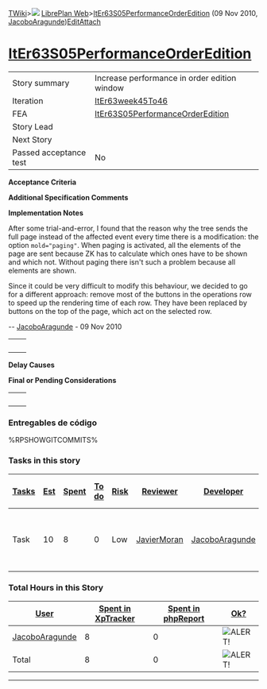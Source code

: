 [TWiki](Main_WebHome)&gt;![](/twiki/pub/TWiki/TWikiDocGraphics/web-bg-small.gif) [LibrePlan Web](LibrePlan_WebHome)&gt;[ItEr63S05PerformanceOrderEdition](LibrePlan_ItEr63S05PerformanceOrderEdition "Topic revision: 2 (09 Nov 2010 - 09:06:45)") (09 Nov 2010, [JacoboAragunde](Main_JacoboAragunde))[Edit](LibrePlan_ItEr63S05PerformanceOrderEdition?t=1520343636 "Edit this topic text")[Attach](/twiki/bin/attach/LibrePlan/ItEr63S05PerformanceOrderEdition "Attach an image or document to this topic")  

 [ItEr63S05PerformanceOrderEdition](LibrePlan_ItEr63S05PerformanceOrderEdition)
===============================================================================

|                        |                                                                                |
|------------------------|--------------------------------------------------------------------------------|
| Story summary          | Increase performance in order edition window                                   |
| Iteration              | [ItEr63week45To46](LibrePlan_ItEr63week45To46)                                 |
| FEA                    | [ItEr63S05PerformanceOrderEdition](LibrePlan_ItEr63S05PerformanceOrderEdition) |
| Story Lead             |                                                                                |
| Next Story             |                                                                                |
| Passed acceptance test | No                                                                             |

**Acceptance Criteria**

**Additional Specification Comments**

**Implementation Notes**

After some trial-and-error, I found that the reason why the tree sends the full page instead of the affected event every time there is a modification: the option `mold="paging"`. When paging is activated, all the elements of the page are sent because ZK has to calculate which ones have to be shown and which not. Without paging there isn't such a problem because all elements are shown.

Since it could be very difficult to modify this behaviour, we decided to go for a different approach: remove most of the buttons in the operations row to speed up the rendering time of each row. They have been replaced by buttons on the top of the page, which act on the selected row.

-- [JacoboAragunde](Main_JacoboAragunde) - 09 Nov 2010

|     |     |
|-----|-----|
|     |     |

**Delay Causes**

**Final or Pending Considerations**

|     |     |
|-----|-----|
|     |     |

###  Entregables de código

%RPSHOWGITCOMMITS%

###  Tasks in this story

| [Tasks](LibrePlan_ItEr63S05PerformanceOrderEdition?sortcol=0;table=2;up=0#sorted_table "Sort by this column") | [Est](LibrePlan_ItEr63S05PerformanceOrderEdition?sortcol=1;table=2;up=0#sorted_table "Sort by this column") | [Spent](LibrePlan_ItEr63S05PerformanceOrderEdition?sortcol=2;table=2;up=0#sorted_table "Sort by this column") | [To do](LibrePlan_ItEr63S05PerformanceOrderEdition?sortcol=3;table=2;up=0#sorted_table "Sort by this column") | [Risk](LibrePlan_ItEr63S05PerformanceOrderEdition?sortcol=4;table=2;up=0#sorted_table "Sort by this column") | [Reviewer](LibrePlan_ItEr63S05PerformanceOrderEdition?sortcol=5;table=2;up=0#sorted_table "Sort by this column") | [Developer](LibrePlan_ItEr63S05PerformanceOrderEdition?sortcol=6;table=2;up=0#sorted_table "Sort by this column") | [Task Name](LibrePlan_ItEr63S05PerformanceOrderEdition?sortcol=7;table=2;up=0#sorted_table "Sort by this column") | [Start Date](LibrePlan_ItEr63S05PerformanceOrderEdition?sortcol=8;table=2;up=0#sorted_table "Sort by this column") | [Est End Date](LibrePlan_ItEr63S05PerformanceOrderEdition?sortcol=9;table=2;up=0#sorted_table "Sort by this column") | [End Date](LibrePlan_ItEr63S05PerformanceOrderEdition?sortcol=10;table=2;up=0#sorted_table "Sort by this column") |
|---------------------------------------------------------------------------------------------------------------|-------------------------------------------------------------------------------------------------------------|---------------------------------------------------------------------------------------------------------------|---------------------------------------------------------------------------------------------------------------|--------------------------------------------------------------------------------------------------------------|------------------------------------------------------------------------------------------------------------------|-------------------------------------------------------------------------------------------------------------------|-------------------------------------------------------------------------------------------------------------------|--------------------------------------------------------------------------------------------------------------------|----------------------------------------------------------------------------------------------------------------------|-------------------------------------------------------------------------------------------------------------------|
| Task                                                                                                          | 10                                                                                                          | 8                                                                                                             | 0                                                                                                             | Low                                                                                                          | [JavierMoran](Main_JavierMoran)                                                                                  | [JacoboAragunde](Main_JacoboAragunde)                                                                             | [Rendering of large orders with the tree widget.](LibrePlan_AnA03S02PerformanceOrderEdition#TasK3)                |                                                                                                                    |                                                                                                                      |                                                                                                                   |

###  Total Hours in this Story

| [User](LibrePlan_ItEr63S05PerformanceOrderEdition?sortcol=0;table=3;up=0#sorted_table "Sort by this column") | [Spent in XpTracker](LibrePlan_ItEr63S05PerformanceOrderEdition?sortcol=1;table=3;up=0#sorted_table "Sort by this column") | [Spent in phpReport](LibrePlan_ItEr63S05PerformanceOrderEdition?sortcol=2;table=3;up=0#sorted_table "Sort by this column") | [Ok?](LibrePlan_ItEr63S05PerformanceOrderEdition?sortcol=3;table=3;up=0#sorted_table "Sort by this column") |
|--------------------------------------------------------------------------------------------------------------|----------------------------------------------------------------------------------------------------------------------------|----------------------------------------------------------------------------------------------------------------------------|-------------------------------------------------------------------------------------------------------------|
| [JacoboAragunde](Main_JacoboAragunde)                                                                        | 8                                                                                                                          | 0                                                                                                                          | ![ALERT!](/twiki/pub/TWiki/TWikiDocGraphics/warning.gif "ALERT!")                                           |
| Total                                                                                                        | 8                                                                                                                          | 0                                                                                                                          | ![ALERT!](/twiki/pub/TWiki/TWikiDocGraphics/warning.gif "ALERT!")                                           |

------------------------------------------------------------------------
